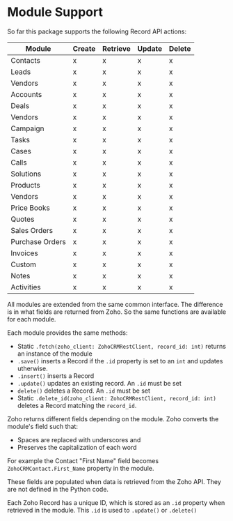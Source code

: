
# Module Support

So far this package supports the following Record API actions:

| Module          | Create | Retrieve | Update | Delete |
|-----------------|--------|----------|--------|--------|
| Contacts        | x      | x        | x      | x      |
| Leads           | x      | x        | x      | x      |
| Vendors         | x      | x        | x      | x      |
| Accounts        | x      | x        | x      | x      |
| Deals           | x      | x        | x      | x      |
| Vendors         | x      | x        | x      | x      |
| Campaign        | x      | x        | x      | x      |
| Tasks           | x      | x        | x      | x      |
| Cases           | x      | x        | x      | x      |
| Calls           | x      | x        | x      | x      |
| Solutions       | x      | x        | x      | x      |
| Products        | x      | x        | x      | x      |
| Vendors         | x      | x        | x      | x      |
| Price Books     | x      | x        | x      | x      |
| Quotes          | x      | x        | x      | x      |
| Sales Orders    | x      | x        | x      | x      |
| Purchase Orders | x      | x        | x      | x      |
| Invoices        | x      | x        | x      | x      |
| Custom          | x      | x        | x      | x      |
| Notes           | x      | x        | x      | x      |
| Activities      | x      | x        | x      | x      |


All modules are extended from the same common interface. The difference is in what fields are returned from Zoho. So the same functions are available for each module.

Each module provides the same methods:

* Static `.fetch(zoho_client: ZohoCRMRestClient, record_id: int)` returns an instance of the module
* `.save()` inserts a Record if the `.id` property is set to an `int` and updates utherwise.
* `.insert()` inserts a Record
* `.update()` updates an existing record. An `.id` must be set
* `delete()` deletes a Record. An `.id` must be set
* Static `.delete_id(zoho_client: ZohoCRMRestClient, record_id: int)` deletes a Record matching the `record_id`.

Zoho returns different fields depending on the module. Zoho converts the module's field such that:

* Spaces are replaced with underscores and 
* Preserves the capitalization of each word

For example the Contact "First Name" field becomes `ZohoCRMContact.First_Name` property in the module.

These fields are populated when data is retrieved from the Zoho API. They are not defined in the Python code.

Each Zoho Record has a unique ID, which is stored as an `.id` property when retrieved in the module. This `.id` is used to `.update()` or `.delete()`
